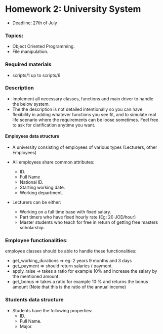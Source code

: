 # Homework 2: University System


* Deadline: 27th of July
### Topics:
* Object Oriented Programming.
* File manipulation.

### Required materials 
* scripts/1 up to scripts/6

### Description
* Implement all necessary classes, functions and main driver to handle the below system.
* The the description is not detailed intentionally so you can have flexibility in adding whatever functions you see fit, and to simulate real life scenario where the requirements can be loose sometimes. Feel free to ask for clarification anytime you want.
#### Employees data structure
* A university consisting of employees of various types (Lecturers, other Employees)
* All employees share common attributes:
    * ID.
    * Full Name
    * National ID.
    * Starting working date.
    * Working department.


* Lecturers can be either:
    * Working on a full time base with fixed salary.
    * Part timers who have fixed hourly rate (Eg: 20 JOD/hour)
    * Master students who teach for free in return of getting free masters scholarship.

### Employee functionalities:
employee classes should be able to handle these functionalities:
* get_working_durations => eg: 2 years 9 months  and 3 days
* get_payment => should return salaries / payment.
* apply_raise => takes a ratio for example 10% and increase the salary by the mentioned amount.
* get_bonus => takes a ratio for example 10 % and returns the bonus amount (Note that this is the ratio of the annual income)



### Students data structure
* Students have the following properties:
    * ID.
    * Full Name.
    * Major.

